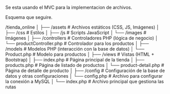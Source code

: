 Se esta usando el MVC para la implementacion de archivos.

Esquema que seguire.

/tienda_online
│
├── /assets        # Archivos estáticos (CSS, JS, Imágenes)
│   ├── /css       # Estilos
│   ├── /js        # Scripts JavaScript
│   └── /images    # Imágenes
│
├── /controllers   # Controladores PHP (lógica de negocio)
│   └── productController.php  # Controlador para los productos
│
├── /models        # Modelos PHP (interacción con la base de datos)
│   └── Product.php  # Modelo para productos
│
├── /views         # Vistas (HTML + Bootstrap)
│   ├── index.php  # Página principal de la tienda
│   ├── products.php  # Página de listado de productos
│   └── product-detail.php  # Página de detalle de producto
│
├── /config        # Configuración de la base de datos y otras configuraciones
│   └── config.php  # Archivo para configurar la conexión a MySQL
│
└── index.php      # Archivo principal que gestiona las rutas
